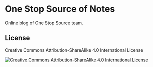 One Stop Source of Notes
========================

Online blog of One Stop Source team.

License
-------

Creative Commons Attribution-ShareAlike 4.0 International License

[![Creative Commons Attribution-ShareAlike 4.0 International License](https://i.creativecommons.org/l/by-sa/4.0/88x31.png)](http://creativecommons.org/licenses/by-sa/4.0/)
